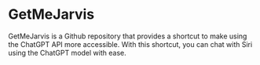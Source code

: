 # GetMeJarvis
GetMeJarvis is a Github repository that provides a shortcut to make using the ChatGPT API more accessible. With this shortcut, you can chat with Siri using the ChatGPT model with ease.
